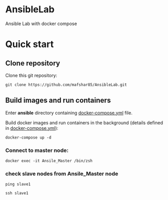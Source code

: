 # AnsibleLab
Ansible Lab with docker compose

# Quick start

## Clone repository

Clone this git repository:

`git clone https://github.com/mafshar85/AnsibleLab.git`

## Build images and run containers

Enter **ansible** directory containing [docker-compose.yml](./docker-compose.yml) file.

Build docker images and run containers in the background (details defined in [docker-compose.yml](./docker-compose.yml)):

`docker-compose up -d `

### Connect to **master node**:

`docker exec -it Ansile_Master /bin/zsh`

### check slave nodes from Ansile_Master node

`ping slave1`

`ssh slave1`
